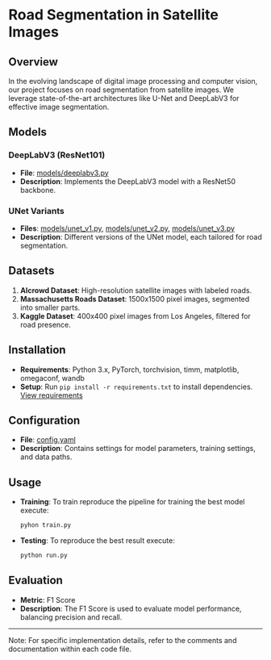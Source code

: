 # Road Segmentation in Satellite Images

## Overview
In the evolving landscape of digital image processing and computer vision, our project focuses on road segmentation from satellite images. We leverage state-of-the-art architectures like U-Net and DeepLabV3 for effective image segmentation.

## Models
### DeepLabV3 (ResNet101)
- **File**: [models/deeplabv3.py](https://github.com/ilievanadezhda/Road-Segmentation-ML/blob/main/models/deeplabv3.py)
- **Description**: Implements the DeepLabV3 model with a ResNet50 backbone.

### UNet Variants
- **Files**: [models/unet_v1.py](https://github.com/ilievanadezhda/Road-Segmentation-ML/blob/main/models/unet_v1.py), [models/unet_v2.py](https://github.com/ilievanadezhda/Road-Segmentation-ML/blob/main/models/unet_v2.py), [models/unet_v3.py](https://github.com/ilievanadezhda/Road-Segmentation-ML/blob/main/models/unet_v3.py)
- **Description**: Different versions of the UNet model, each tailored for road segmentation.

## Datasets
1. **AIcrowd Dataset**: High-resolution satellite images with labeled roads.
2. **Massachusetts Roads Dataset**: 1500x1500 pixel images, segmented into smaller parts.
3. **Kaggle Dataset**: 400x400 pixel images from Los Angeles, filtered for road presence.

## Installation
- **Requirements**: Python 3.x, PyTorch, torchvision, timm, matplotlib, omegaconf, wandb
- **Setup**: Run `pip install -r requirements.txt` to install dependencies. [View requirements](https://github.com/ilievanadezhda/Road-Segmentation-ML/blob/main/requirements.txt)

## Configuration
- **File**: [config.yaml](https://github.com/ilievanadezhda/Road-Segmentation-ML/blob/main/config.py)
- **Description**: Contains settings for model parameters, training settings, and data paths.

## Usage
- **Training**: To train reproduce the pipeline for training the best model execute:
  ```bash
  pyhon train.py
- **Testing**: To reproduce the best result execute:
  ```bash
  python run.py

## Evaluation
- **Metric**: F1 Score
- **Description**: The F1 Score is used to evaluate model performance, balancing precision and recall.

---

Note: For specific implementation details, refer to the comments and documentation within each code file.
